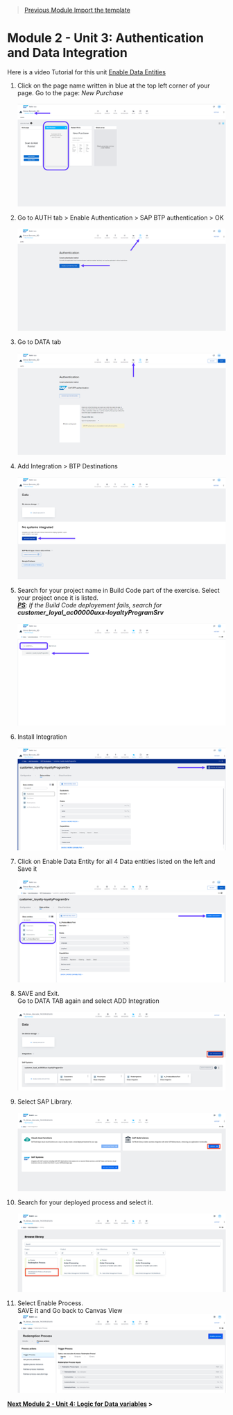 > [Previous Module Import the template](./252-2_Upload_UI.md) 
# Module 2 - Unit 3: Authentication and Data Integration  

Here is a video Tutorial for this unit <a href="https://video.sap.com/media/t/1_zebhwnyy">Enable Data Entities</a>

1. Click on the page name written in blue at the top left corner of your page. Go to the page: *New Purchase*<br><br>
![](./Images/252-3_Screenshot_109.png)

2. Go to AUTH tab > Enable Authentication > SAP BTP authentication > OK<br><br>
![](./Images/252-3_Screenshot_110.png)

3. Go to DATA tab<br><br>
![](./Images/252-3_Screenshot_111.png)

4. Add Integration > BTP Destinations<br><br>
![](./Images/252-3_Screenshot_112.png)

5. Search for your project name in Build Code part of the exercise. Select your project once it is listed. <br>
<b><i><u>PS</b></u>: If the Build Code deployement fails, search for <b>customer_loyal_ac00000uxx-loyaltyProgramSrv</b><br><br></i>
![](./Images/252-3_Screenshot_113.png)

6. Install Integration<br><br>
![](./Images/252-3_Screenshot_114.png)

7. Click on Enable Data Entity for all 4 Data entities listed on the left and Save it<br><br>
![](./Images/252-3_Screenshot_115.png)

8. SAVE and Exit. <br>
   Go to DATA TAB again and select ADD Integration<br><br>
   ![](./Images/screen01.png)
9. Select SAP Library.<br><br>
![](./Images/screen02.png)

10. Search for your deployed process and select it. <br><br>
![](./Images/screen03.png)

11. Select Enable Process. <br>
SAVE it and Go back to Canvas View
![](./Images/screen04.png)


**[Next Module 2 - Unit 4: Logic for Data variables](./252-4_Logic_for_Data_Variables.md) >**


